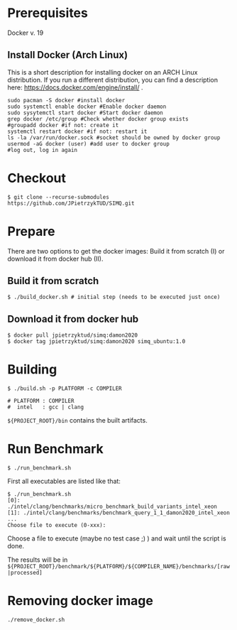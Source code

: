 

# Prerequisites

Docker v. 19

## Install Docker (Arch Linux)
This is a short description for installing docker on an ARCH Linux distribution. If you run a different distribution, 
you can find a description here: https://docs.docker.com/engine/install/ .

    sudo pacman -S docker #install docker
    sudo systemctl enable docker #Enable docker daemon
    sudo sysytemctl start docker #Start docker daemon
    grep docker /etc/group #Check whether docker group exists 
    #groupadd docker #if not: create it
    systemctl restart docker #if not: restart it
    ls -la /var/run/docker.sock #socket should be owned by docker group
    usermod -aG docker (user) #add user to docker group
    #log out, log in again

# Checkout

    $ git clone --recurse-submodules https://github.com/JPietrzykTUD/SIMQ.git
    
# Prepare
There are two options to get the docker images: Build it from scratch (I) or download it from docker hub (II).

## Build it from scratch
    
    $ ./build_docker.sh # initial step (needs to be executed just once)
    
## Download it from docker hub

    $ docker pull jpietrzyktud/simq:damon2020
    $ docker tag jpietrzyktud/simq:damon2020 simq_ubuntu:1.0
    
# Building
    
    $ ./build.sh -p PLATFORM -c COMPILER
    
    # PLATFORM : COMPILER
    #  intel   : gcc | clang 

`${PROJECT_ROOT}/bin` contains the built artifacts.

# Run Benchmark

    $ ./run_benchmark.sh
    
First all executables are listed like that:

    $ ./run_benchmark.sh
    [0]: ./intel/clang/benchmarks/micro_benchmark_build_variants_intel_xeon
    [1]: ./intel/clang/benchmarks/benchmark_query_1_1_damon2020_intel_xeon
    ...
    Choose file to execute (0-xxx): 

Choose a file to execute (maybe no test case ;) ) and wait until the script is done.

The results will be in `${PROJECT_ROOT}/benchmark/${PLATFORM}/${COMPILER_NAME}/benchmarks/[raw|processed]`


# Removing docker image
    
    ./remove_docker.sh
